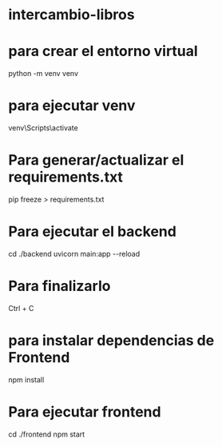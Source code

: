 # intercambio-libros

# para crear el entorno virtual
python -m venv venv

# para ejecutar venv
venv\Scripts\activate

# Para generar/actualizar el requirements.txt
pip freeze > requirements.txt

# Para ejecutar el backend
cd ./backend
uvicorn main:app --reload
# Para finalizarlo
Ctrl + C

# para instalar dependencias de Frontend
npm install
# Para ejecutar frontend
cd ./frontend
npm start